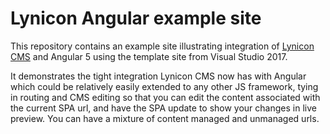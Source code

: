 # Lynicon Angular example site
This repository contains an example site illustrating integration of
[Lynicon CMS](https://github.com/jamesej/lyniconanc) and Angular 5 using
the template site from Visual Studio 2017.

It demonstrates the tight integration Lynicon CMS now has with Angular
which could be relatively easily extended to any other JS framework,
tying in routing and CMS editing so that you can edit the content
associated with the current SPA url, and have the SPA update to show
your changes in live preview. You can have a mixture of content managed
and unmanaged urls.